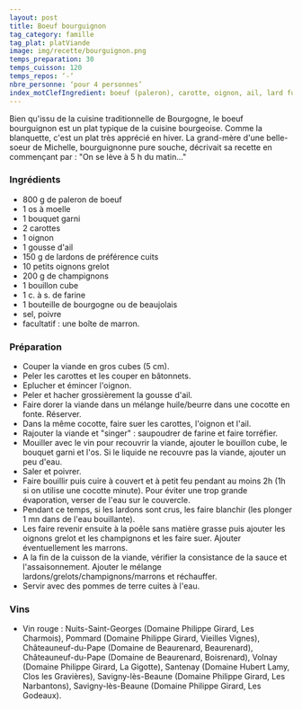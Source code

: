 ```yaml
---
layout: post
title: Boeuf bourguignon
tag_category: famille
tag_plat: platViande
image: img/recette/bourguignon.png
temps_preparation: 30
temps_cuisson: 120
temps_repos: ‘-‘
nbre_personne: ‘pour 4 personnes’
index_motClefIngredient: boeuf (paleron), carotte, oignon, ail, lard fumé, champignon, vin
---
```

Bien qu'issu de la cuisine traditionnelle de Bourgogne, le boeuf bourguignon est un plat typique de la cuisine bourgeoise. Comme la blanquette, c'est un plat très apprécié en hiver. La grand-mère d'une belle-soeur de Michelle, bourguignonne pure souche, décrivait sa recette en commençant par : "On se lève à 5 h du matin..."

### Ingrédients
* 800 g de paleron de boeuf
* 1 os à moelle
* 1 bouquet garni
* 2 carottes
* 1 oignon
* 1 gousse d'ail
* 150 g de lardons de préférence cuits
* 10 petits oignons grelot
* 200 g de champignons
* 1 bouillon cube
* 1 c. à s. de farine
* 1 bouteille de bourgogne ou de beaujolais
* sel, poivre
* facultatif : une boîte de marron.

### Préparation
* Couper la viande en gros cubes (5 cm).
* Peler les carottes et les couper en bâtonnets.
* Eplucher et émincer l'oignon.
* Peler et hacher grossièrement la gousse d'ail.
* Faire dorer la viande dans un mélange huile/beurre dans une cocotte en fonte. Réserver.
* Dans la même cocotte, faire suer les carottes, l'oignon et l'ail.
* Rajouter la viande et "singer" : saupoudrer de farine et faire torréfier.
* Mouiller avec le vin pour recouvrir la viande, ajouter le bouillon cube, le bouquet garni et l'os. Si le liquide ne recouvre pas la viande, ajouter un peu d'eau.
* Saler et poivrer.
* Faire bouillir puis cuire à couvert et à petit feu pendant au moins 2h (1h si on utilise une cocotte minute). Pour éviter une trop grande évaporation, verser de l'eau sur le couvercle.
* Pendant ce temps, si les lardons sont crus, les faire blanchir (les plonger 1 mn dans de l'eau bouillante).
* Les faire revenir ensuite à la poêle sans matière grasse puis ajouter les oignons grelot et les champignons et les faire suer. Ajouter éventuellement les marrons.
* A la fin de la cuisson de la viande, vérifier la consistance de la sauce et l'assaisonnement. Ajouter le mélange lardons/grelots/champignons/marrons et réchauffer.
* Servir avec des pommes de terre cuites à l'eau.    

### Vins
* Vin rouge : Nuits-Saint-Georges (Domaine Philippe Girard, Les Charmois), Pommard (Domaine Philippe Girard, Vieilles Vignes), Châteauneuf-du-Pape (Domaine de Beaurenard, Beaurenard), Châteauneuf-du-Pape (Domaine de Beaurenard, Boisrenard), Volnay (Domaine Philippe Girard, La Gigotte), Santenay (Domaine Hubert Lamy, Clos les Gravières), Savigny-lès-Beaune (Domaine Philippe Girard, Les Narbantons), Savigny-lès-Beaune (Domaine Philippe Girard, Les Godeaux).
